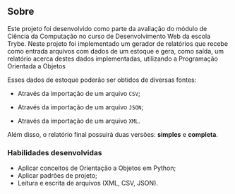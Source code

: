 ## Sobre 

Este projeto foi desenvolvido como parte da avaliação do módulo de Ciência da Computação no curso de Desenvolvimento Web da escola Trybe. Neste projeto foi implementado um gerador de relatórios que recebe como entrada arquivos com dados de um estoque e gera, como saída, um relatório acerca destes dados implementadas, utilizando a Programação Orientada a Objetos

Esses dados de estoque poderão ser obtidos de diversas fontes:

- Através da importação de um arquivo `CSV`;

- Através da importação de um arquivo `JSON`;

- Através da importação de um arquivo `XML`.

Além disso, o relatório final possuirá duas versões: **simples** e **completa**.

### Habilidades desenvolvidas

- Aplicar conceitos de Orientação a Objetos em Python;</li>
- Aplicar padrões de projeto;</li>
- Leitura e escrita de arquivos (XML, CSV, JSON).</li>
